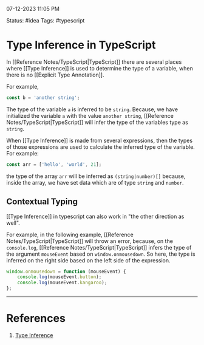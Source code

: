07-12-2023 11:05 PM

Status: #idea
Tags: #typescript 

# Type Inference in TypeScript

In [[Reference Notes/TypeScript|TypeScript]] there are several places where [[Type Inference]] is used to determine the type of a variable, when there is no [[Explicit Type Annotation]].

For example,

```ts
const b = 'another string';
```

The type of the variable `a` is inferred to be `string`. Because, we have initialized the variable `a` with the value `another string`, [[Reference Notes/TypeScript|TypeScript]] will infer the type of the variables type as `string`.

When [[Type Inference]] is made from several expressions, then the types of those expressions are used to calculate the inferred type of the variable. For example:

```ts
const arr = ['hello', 'world', 21];
```

the type of the array `arr` will be inferred as `(string|number)[]` because, inside the array, we have set data which are of type `string` and `number`.

## Contextual Typing

[[Type Inference]] in typescript can also work in "the other direction as well".

For example, in the following example, [[Reference Notes/TypeScript|TypeScript]] will throw an error, because, on the `console.log`, [[Reference Notes/TypeScript|TypeScript]] infers the type of the argument `mouseEvent` based on `window.onmousedown`. So here, the type is inferred on the right side based on the left side of the expression.

```typescript
window.onmousedown = function (mouseEvent) {
	console.log(mouseEvent.button);
	console.log(mouseEvent.kangaroo);
};
```


---
# References

1. [Type Inference](https://www.typescriptlang.org/docs/handbook/type-inference.html)